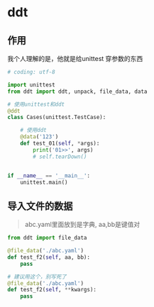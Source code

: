 # ddt

## 作用

我个人理解的是，他就是给unittest 穿参数的东西

```python
# coding: utf-8

import unittest
from ddt import ddt, unpack, file_data, data

# 使用unittest和ddt 
@ddt
class Cases(unittest.TestCase):

    # 使用ddt
    @data('123')
    def test_01(self, *args):
        print('01>>', args)
        # self.tearDown()


if __name__ == '__main__':
    unittest.main()


```

## 导入文件的数据

> abc.yaml里面放到是字典, aa,bb是键值对

```python
from ddt import file_data

@file_data('./abc.yaml')
def test_f2(self, aa, bb):
    pass

# 建议用这个，别写死了 
@file_data('./abc.yaml')
def test_f2(self, **kwargs):
    pass


```
